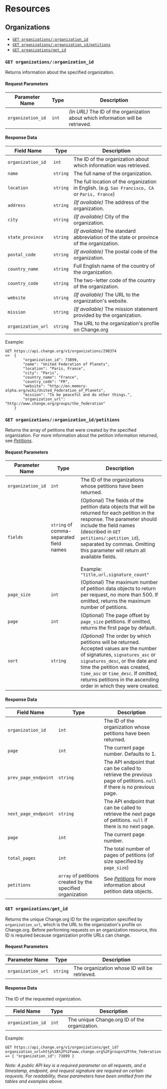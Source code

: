 # Resources

## Organizations

* [`GET organizations/:organization_id`](#get-organizations-organization_id)
* [`GET organizations/:organization_id/petitions`](#get-organizations-organization_id-petitions)
* [`GET organizations/get_id`](#get-organizations-get_id)

<a name="get-organizations-organization_id"></a>
### `GET organizations/:organization_id`

Returns information about the specified organization.

#### Request Parameters
<table>
    <thead>
        <th>Parameter Name</th>
        <th>Type</th>
        <th>Description</th>
    </thead>
    <tbody>
        <tr>
            <td><code>organization_id</code></td>
            <td><code>int</code></td>
            <td>
                <em>(In URL)</em> The ID of the organization about which information
                will be retrieved.
            </td>
        </tr>
    </tbody>
</table>

#### Response Data
<table>
    <thead>
        <th>Field Name</th>
        <th>Type</th>
        <th>Description</th>
    </thead>
    <tbody>
        <tr>
            <td><code>organization_id</code></td>
            <td><code>int</code></td>
            <td>
                The ID of the organization about which information was retrieved.
            </td>
        </tr>
        <tr>
            <td><code>name</code></td>
            <td><code>string</code></td>
            <td>
                The full name of the organization.
            </td>
        </tr>
        <tr>
            <td><code>location</code></td>
            <td><code>string</code></td>
            <td>
                The full location of the organization in English.
                (e.g. <code>San Francisco, CA</code> or <code>Paris, France</code>)
            </td>
        </tr>
        <tr>
            <td><code>address</code></td>
            <td><code>string</code></td>
            <td>
                <em>(If available)</em> The address of the organization.
            </td>
        </tr>
        <tr>
            <td><code>city</code></td>
            <td><code>string</code></td>
            <td>
                <em>(If available)</em> City of the organization.
            </td>
        </tr>
        <tr>
            <td><code>state_province</code></td>
            <td><code>string</code></td>
            <td>
                <em>(If available)</em> The standard abbreviation of the state or province of the organization.
            </td>
        </tr>
        <tr>
            <td><code>postal_code</code></td>
            <td><code>string</code></td>
            <td>
                <em>(If available)</em> The postal code of the organization.
            </td>
        </tr>
        <tr>
            <td><code>country_name</code></td>
            <td><code>string</code></td>
            <td>
                Full English name of the country of the organization.
            </td>
        </tr>
        <tr>
            <td><code>country_code</code></td>
            <td><code>string</code></td>
            <td>
                The two-letter code of the country of the organization.
            </td>
        </tr>
        <tr>
            <td><code>website</code></td>
            <td><code>string</code></td>
            <td>
                <em>(If available)</em> The URL to the organization's website.
            </td>
        </tr>
        <tr>
            <td><code>mission</code></td>
            <td><code>string</code></td>
            <td>
                <em>(If available)</em> The mission statement provided by the organization.
            </td>
        </tr>
        <tr>
            <td><code>organization_url</code></td>
            <td><code>string</code></td>
            <td>
                The URL to the organization's profile on Change.org
            </td>
        </tr>
    </tbody>
</table>

Example:

    GET https://api.change.org/v1/organizations/298374
    =>  {
            "organization_id": 73899,
            "name": "United Federation of Planets",
            "location": "Paris, France",
            "city": "Paris",
            "country_name": "France",
            "country_code": "FR",
            "website": "http://en.memory-alpha.org/wiki/United_Federation_of_Planets",
            "mission": "To be peaceful and do other things.",
            "organization_url": "http://www.change.org/groups/the_federation"
        }

<a name="get-organizations-organization_id-petitions"></a>
### `GET organizations/:organization_id/petitions`

Returns the array of petitions that were created by the specified organization.
For more information about the petition information returned, see
_[Petitions](petitions.md)_.

#### Request Parameters
<table>
    <thead>
        <th>Parameter Name</th>
        <th>Type</th>
        <th>Description</th>
    </thead>
    <tbody>
        <tr>
            <td><code>organization_id</code></td>
            <td><code>int</code></td>
            <td>
                The ID of the organizations whose petitions have been returned.
            </td>
        </tr>
        <tr>
            <td><code>fields</code></td>
            <td><code>string</code> of comma-separated field names</td>
            <td>
                (Optional) The fields of the petition data objects that will be
                returned for each petition in the response. The parameter should include the
                field names (described in
                <code>GET petitions/:petition_id</code>), separated
                by commas. Omitting this parameter will return all available
                fields. <br />
                <br />
                Example: <code>"title,url,signature_count"</code>
            </td>
        </tr>
        <tr>
            <td><code>page_size</code></td>
            <td><code>int</code></td>
            <td>
                (Optional) The maximum number of petition data objects to return
                per request, no more than 500. If omitted, returns the maximum number of
                petitions.
            </td>
        </tr>
        <tr>
            <td><code>page</code></td>
            <td><code>int</code></td>
            <td>
                (Optional) The page offset by <code>page_size</code> petitions.
                If omitted, returns the first page by default.
            </td>
        </tr>
        <tr>
            <td><code>sort</code></td>
            <td><code>string</code></td>
            <td>
                <em>(Optional)</em> The order by which petitions will be returned.
                Accepted values are the number of signatures,
                <code>signatures_asc</code> or <code>signatures_desc</code>, or
                the date and time the petition was created,
                <code>time_asc</code> or <code>time_desc</code>. If omitted,
                returns petitions in the ascending order in which they were created.
            </td>
        </tr>
    </tbody>
</table>

#### Response Data

<table>
    <thead>
        <th>Field Name</th>
        <th>Type</th>
        <th>Description</th>
    </thead>
    <tbody>
        <tr>
            <td><code>organization_id</code></td>
            <td><code>int</code></td>
            <td>
                The ID of the organization whose petitions have been returned.
            </td>
        </tr>
        <tr>
            <td><code>page</code></td>
            <td><code>int</code></td>
            <td>
                The current page number. Defaults to 1.
            </td>
        </tr>
        <tr>
            <td><code>prev_page_endpoint</code></td>
            <td><code>string</code></td>
            <td>
                The API endpoint that can be called to retrieve the previous
                page of petitions. <code>null</code> if there is no previous
                page.
            </td>
        </tr>
        <tr>
            <td><code>next_page_endpoint</code></td>
            <td><code>string</code></td>
            <td>The API endpoint that can be called to retrieve the next page of
            petitions. <code>null</code> if there is no next page.</td>
        </tr>
        <tr>
            <td><code>page</code></td>
            <td><code>int</code></td>
            <td>
                The current page number.
            </td>
        </tr>
        <tr>
            <td><code>total_pages</code></td>
            <td><code>int</code></td>
            <td>The total number of pages of petitions (of size specified by
            <code>page_size</code>)</td>
        </tr>
        <tr>
            <td><code>petitions</code></td>
            <td><code>array</code> of petitions created by the specified organization</td>
            <td>
                See <em><a href="petitions.md">Petitions</a></em>
                for more information about petition data objects.
            </td>
        </tr>
    </tbody>
</table>

<a name="get-organizations-get_id"></a>
### `GET organizations/get_id`

Returns the unique Change.org ID for the organization specified by
<code>organization_url</code>, which is the URL to the organization's profile
on Change.org. Before performing requests on an organization
resource, this ID is required because organization profile URLs can change.

#### Request Parameters

<table>
    <thead>
        <th>Parameter Name</th>
        <th>Type</th>
        <th>Description</th>
    </thead>
    <tbody>
        <tr>
            <td><code>organization_url</code></td>
            <td><code>string</code></td>
            <td>
                The organization whose ID will be retrieved.
            </td>
        </tr>
    </tbody>
</table>

#### Response Data

The ID of the requested organization.

<table>
    <thead>
        <th>Field Name</th>
        <th>Type</th>
        <th>Description</th>
    </thead>
    <tbody>
        <tr>
            <td><code>organization_id</code></td>
            <td><code>int</code></td>
            <td>
                The unique Change.org ID of the organization.
            </td>
        </tr>
    </tbody>
</table>

Example:

    GET https://api.change.org/v1/organizations/get_id?organization_url=http%3A%2F%2Fwww.change.org%2Fgroups%2Fthe_federation
    => { "organization_id": 73899 }

_Note: A public API key is a required parameter on all requests, and a
timestamp, endpoint, and request signature are required on certain requests.
For readability, these parameters have been omitted from the tables and
examples above._
